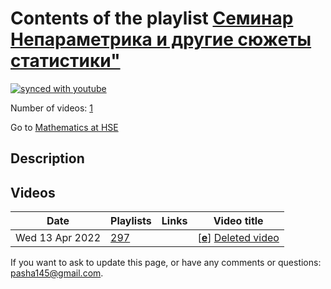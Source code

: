 # Contents of the playlist [Семинар Непараметрика и другие сюжеты статистики"](https://www.youtube.com/playlist?list=PLq3E5oubNNoA47pqgQ_nDrxWXRipij5RX)

[![synced with youtube](https://img.shields.io/github/last-commit/mathphysschool/mathphysschool.github.io/autoupdate1?label=synced%20with%20youtube)](https://github.com/mathphysschool/mathphysschool.github.io/commits/autoupdate1)

Number of videos: [1](#videos)

Go to [Mathematics at HSE](../README.md)

## Description



## Videos

|Date|Playlists|Links|Video title|
|---|---|---|---|
| Wed&nbsp;13&nbsp;Apr&nbsp;2022 | [297](../playlists/297 "Семинар Непараметрика и другие сюжеты статистики&#34;") |  | [[**e**](https://studio.youtube.com/video/3eexSj5qu84/edit "Edit")] [Deleted video](https://www.youtube.com/watch?v=3eexSj5qu84&list=PLq3E5oubNNoA47pqgQ_nDrxWXRipij5RX "This video is unavailable.") |


 If you want to ask to update this page, or have any comments or questions: <pasha145@gmail.com>.